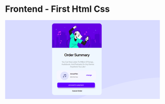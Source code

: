 # Frontend  - First Html Css

![Design preview for the Four card feature section coding challenge](https://github.com/sarahmhd/Front-End-challenges/blob/main/First-Html-Css/design.png)

